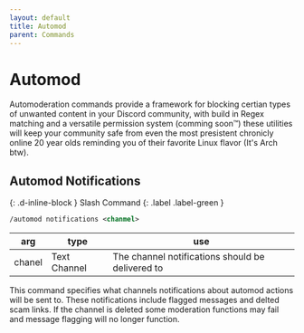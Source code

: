 ```yaml
---
layout: default
title: Automod
parent: Commands
---
```


# Automod
Automoderation commands provide a framework for blocking certian types of unwanted content in your Discord community, with build in Regex matching and a versatile permission system (comming soon™️) these utilities will keep your community safe from even the most presistent chronicly online 20 year olds reminding you of their favorite Linux flavor (It's Arch btw).

## Automod Notifications 
{: .d-inline-block }
Slash Command
{: .label .label-green }

```xml
/automod notifications <chanmel> 
```

| arg    | type         | use                                              |
|--------|--------------|--------------------------------------------------|
| chanel | Text Channel | The channel notifications should be delivered to |

This command specifies what channels notifications about automod actions will be sent to. These notifications include flagged messages and delted scam links. If the channel is deleted some moderation functions may fail and message flagging will no longer function.
